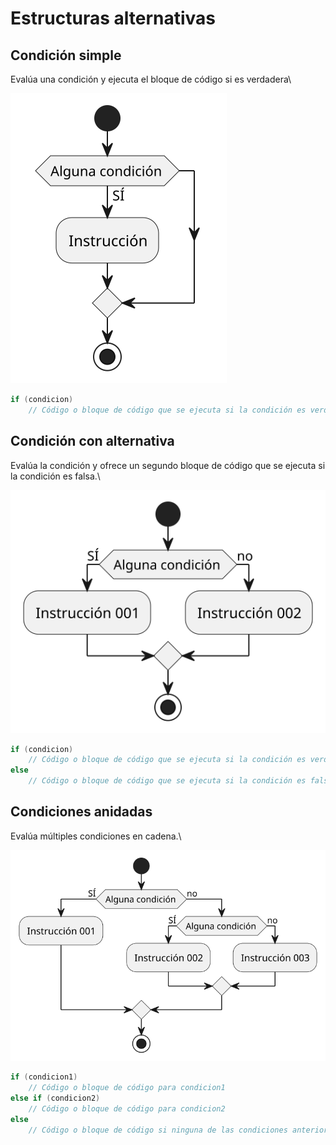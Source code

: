 # Estructuras alternativas

## Condición simple

Evalúa una condición y ejecuta el bloque de código si es verdadera\

![condicionSimple](../imagenes/condicionSimple.svg)

```java
if (condicion)
    // Código o bloque de código que se ejecuta si la condición es verdadera
```

## Condición con alternativa

Evalúa la condición y ofrece un segundo bloque de código que se ejecuta si la condición es falsa.\

![condicionConAlternativa](../imagenes/condicionConAlternativa.svg)

```java
if (condicion)
    // Código o bloque de código que se ejecuta si la condición es verdadera
else
    // Código o bloque de código que se ejecuta si la condición es falsa
```

## Condiciones anidadas

Evalúa múltiples condiciones en cadena.\

![condicionAnidada](../imagenes/condicionAnidada.svg)

```java
if (condicion1)
    // Código o bloque de código para condicion1
else if (condicion2)
    // Código o bloque de código para condicion2
else
    // Código o bloque de código si ninguna de las condiciones anteriores es verdadera
```
